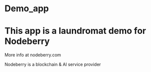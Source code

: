 # Demo_app
# This app is a laundromat demo for Nodeberry
More info at nodeberry.com

Nodeberry is a blockchain & AI service provider
